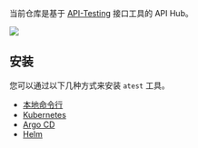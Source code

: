 当前仓库是基于 [API-Testing](https://github.com/LinuxSuRen/api-testing) 接口工具的 API Hub。

![](https://foruda.gitee.com/images/1697422292454265760/c46b177d_341925.png)

## 安装
您可以通过以下几种方式来安装 `atest` 工具。

* [本地命令行](https://linuxsuren.github.io/api-testing/)
* [Kubernetes](https://github.com/LinuxSuRen/api-testing/tree/master/docs/manifests/kubernetes)
* [Argo CD](https://github.com/LinuxSuRen/api-testing/blob/master/docs/manifests/argocd/simple.yaml)
* [Helm](https://linuxsuren.github.io/api-testing/helm.html)
